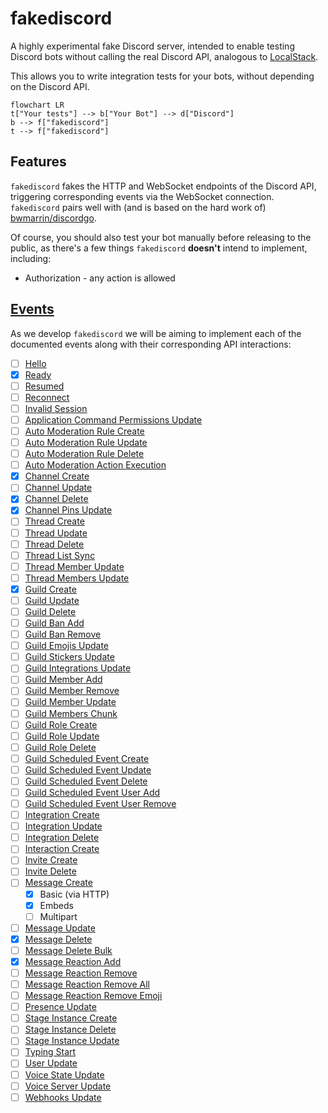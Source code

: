 # fakediscord

A highly experimental fake Discord server, intended to enable testing Discord bots without calling the real Discord API,
analogous to [LocalStack](https://github.com/localstack/localstack).

This allows you to write integration tests for your bots, without depending on the Discord API.

```mermaid
flowchart LR
t["Your tests"] --> b["Your Bot"] --> d["Discord"]
b --> f["fakediscord"]
t --> f["fakediscord"]
```

## Features

`fakediscord` fakes the HTTP and WebSocket endpoints of the Discord API, triggering corresponding events via the WebSocket connection. `fakediscord` pairs well with (and is based on the hard work of) [bwmarrin/discordgo](https://github.com/bwmarrin/discordgo).    

Of course, you should also test your bot manually before releasing to the public, as there's a few things `fakediscord` **doesn't** intend to implement, including:

* Authorization - any action is allowed

## [Events](https://discord.com/developers/docs/topics/gateway-events)

As we develop `fakediscord` we will be aiming to implement each of the documented events along with their corresponding API interactions:

- [ ] [Hello](https://discord.com/developers/docs/topics/gateway-events#hello)
- [x] [Ready](https://discord.com/developers/docs/topics/gateway-events#ready)
- [ ] [Resumed](https://discord.com/developers/docs/topics/gateway-events#resumed)
- [ ] [Reconnect](https://discord.com/developers/docs/topics/gateway-events#reconnect)
- [ ] [Invalid Session](https://discord.com/developers/docs/topics/gateway-events#invalid-session)
- [ ] [Application Command Permissions Update](https://discord.com/developers/docs/topics/gateway-events#application-command-permissions-update)
- [ ] [Auto Moderation Rule Create](https://discord.com/developers/docs/topics/gateway-events#auto-moderation-rule-create)
- [ ] [Auto Moderation Rule Update](https://discord.com/developers/docs/topics/gateway-events#auto-moderation-rule-update)
- [ ] [Auto Moderation Rule Delete](https://discord.com/developers/docs/topics/gateway-events#auto-moderation-rule-delete)
- [ ] [Auto Moderation Action Execution](https://discord.com/developers/docs/topics/gateway-events#auto-moderation-action-execution)
- [x] [Channel Create](https://discord.com/developers/docs/topics/gateway-events#channel-create)
- [ ] [Channel Update](https://discord.com/developers/docs/topics/gateway-events#channel-update)
- [x] [Channel Delete](https://discord.com/developers/docs/topics/gateway-events#channel-delete)
- [x] [Channel Pins Update](https://discord.com/developers/docs/topics/gateway-events#channel-pins-update)
- [ ] [Thread Create](https://discord.com/developers/docs/topics/gateway-events#thread-create)
- [ ] [Thread Update](https://discord.com/developers/docs/topics/gateway-events#thread-update)
- [ ] [Thread Delete](https://discord.com/developers/docs/topics/gateway-events#thread-delete)
- [ ] [Thread List Sync](https://discord.com/developers/docs/topics/gateway-events#thread-list-sync)
- [ ] [Thread Member Update](https://discord.com/developers/docs/topics/gateway-events#thread-member-update)
- [ ] [Thread Members Update](https://discord.com/developers/docs/topics/gateway-events#thread-members-update)
- [x] [Guild Create](https://discord.com/developers/docs/topics/gateway-events#guild-create)
- [ ] [Guild Update](https://discord.com/developers/docs/topics/gateway-events#guild-update)
- [ ] [Guild Delete](https://discord.com/developers/docs/topics/gateway-events#guild-delete)
- [ ] [Guild Ban Add](https://discord.com/developers/docs/topics/gateway-events#guild-ban-add)
- [ ] [Guild Ban Remove](https://discord.com/developers/docs/topics/gateway-events#guild-ban-remove)
- [ ] [Guild Emojis Update](https://discord.com/developers/docs/topics/gateway-events#guild-emojis-update)
- [ ] [Guild Stickers Update](https://discord.com/developers/docs/topics/gateway-events#guild-stickers-update)
- [ ] [Guild Integrations Update](https://discord.com/developers/docs/topics/gateway-events#guild-integrations-update)
- [ ] [Guild Member Add](https://discord.com/developers/docs/topics/gateway-events#guild-member-add)
- [ ] [Guild Member Remove](https://discord.com/developers/docs/topics/gateway-events#guild-member-remove)
- [ ] [Guild Member Update](https://discord.com/developers/docs/topics/gateway-events#guild-member-update)
- [ ] [Guild Members Chunk](https://discord.com/developers/docs/topics/gateway-events#guild-members-chunk)
- [ ] [Guild Role Create](https://discord.com/developers/docs/topics/gateway-events#guild-role-create)
- [ ] [Guild Role Update](https://discord.com/developers/docs/topics/gateway-events#guild-role-update)
- [ ] [Guild Role Delete](https://discord.com/developers/docs/topics/gateway-events#guild-role-delete)
- [ ] [Guild Scheduled Event Create](https://discord.com/developers/docs/topics/gateway-events#guild-scheduled-event-create)
- [ ] [Guild Scheduled Event Update](https://discord.com/developers/docs/topics/gateway-events#guild-scheduled-event-update)
- [ ] [Guild Scheduled Event Delete](https://discord.com/developers/docs/topics/gateway-events#guild-scheduled-event-delete)
- [ ] [Guild Scheduled Event User Add](https://discord.com/developers/docs/topics/gateway-events#guild-scheduled-event-user-add)
- [ ] [Guild Scheduled Event User Remove](https://discord.com/developers/docs/topics/gateway-events#guild-scheduled-event-user-remove)
- [ ] [Integration Create](https://discord.com/developers/docs/topics/gateway-events#integration-create)
- [ ] [Integration Update](https://discord.com/developers/docs/topics/gateway-events#integration-update)
- [ ] [Integration Delete](https://discord.com/developers/docs/topics/gateway-events#integration-delete)
- [ ] [Interaction Create](https://discord.com/developers/docs/topics/gateway-events#interaction-create)
- [ ] [Invite Create](https://discord.com/developers/docs/topics/gateway-events#invite-create)
- [ ] [Invite Delete](https://discord.com/developers/docs/topics/gateway-events#invite-delete)
- [ ] [Message Create](https://discord.com/developers/docs/topics/gateway-events#message-create)
  - [x] Basic (via HTTP)
  - [x] Embeds
  - [ ] Multipart
- [ ] [Message Update](https://discord.com/developers/docs/topics/gateway-events#message-update)
- [x] [Message Delete](https://discord.com/developers/docs/topics/gateway-events#message-delete)
- [ ] [Message Delete Bulk](https://discord.com/developers/docs/topics/gateway-events#message-delete-bulk)
- [x] [Message Reaction Add](https://discord.com/developers/docs/topics/gateway-events#message-reaction-add)
- [ ] [Message Reaction Remove](https://discord.com/developers/docs/topics/gateway-events#message-reaction-remove)
- [ ] [Message Reaction Remove All](https://discord.com/developers/docs/topics/gateway-events#message-reaction-remove-all)
- [ ] [Message Reaction Remove Emoji](https://discord.com/developers/docs/topics/gateway-events#message-reaction-remove-emoji)
- [ ] [Presence Update](https://discord.com/developers/docs/topics/gateway-events#presence-update)
- [ ] [Stage Instance Create](https://discord.com/developers/docs/topics/gateway-events#stage-instance-create)
- [ ] [Stage Instance Delete](https://discord.com/developers/docs/topics/gateway-events#stage-instance-delete)
- [ ] [Stage Instance Update](https://discord.com/developers/docs/topics/gateway-events#stage-instance-update)
- [ ] [Typing Start](https://discord.com/developers/docs/topics/gateway-events#typing-start)
- [ ] [User Update](https://discord.com/developers/docs/topics/gateway-events#user-update)
- [ ] [Voice State Update](https://discord.com/developers/docs/topics/gateway-events#voice-state-update)
- [ ] [Voice Server Update](https://discord.com/developers/docs/topics/gateway-events#voice-server-update)
- [ ] [Webhooks Update](https://discord.com/developers/docs/topics/gateway-events#webhooks-update)
